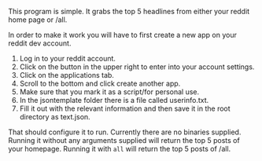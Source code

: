 This program is simple. It grabs the top 5 headlines from either your reddit home page or /all.

In order to make it work you will have to first create a new app on your reddit dev account.

  1. Log in to your reddit account.
  2. Click on the button in the upper right to enter into your account settings.
  3. Click on the applications tab.
  4. Scroll to the bottom and click create another app.
  5. Make sure that you mark it as a script/for personal use.
  6. In the jsontemplate folder there is a file called userinfo.txt.
  7. Fill it out with the relevant information and then save it in the root directory as text.json.

That should configure it to run. Currently there are no binaries supplied. Running it without any arguments supplied
will return the top 5 posts of your homepage. Running it with `all` will return the top 5 posts of /all.
